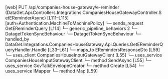 [web] PUT /api/companies-house-gateway/e-reminder  (DataGet.Api.Controllers.Integrations.CompaniesHouseGatewayController.SetEReminderAsync)  [L111–L115] [auth=Authentication.MachineToMachinePolicy]
  └─ sends_request GetEReminderQuery [L114]
    └─ generic_pipeline_behaviors 2
      └─ DatagetTokenSyncBehaviour
      └─ DatagetTokenSyncBehaviour
    └─ handled_by DataGet.Integrations.CompaniesHouseGateway.Api.Queries.GetEReminderQueryHandler.Handle [L33–L61]
      └─ maps_to ERemindersResponseDto [L59]
      └─ uses_client CompaniesHouseInputGatewayClient [L55]
      └─ uses_service CompaniesHouseInputGatewayClient
        └─ method SendAsync [L55]
      └─ uses_service GovTalkEnvelopeCreator
        └─ method Create [L54]
      └─ uses_service IMapper
        └─ method Map [L59]

